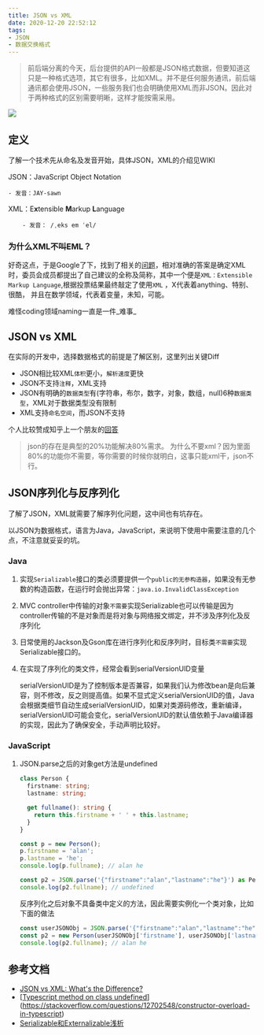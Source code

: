 ```yaml
---
title: JSON vs XML
date: 2020-12-20 22:52:12
tags:
- JSON
- 数据交换格式
---
```


> 前后端分离的今天，后台提供的API一般都是JSON格式数据，但要知道这只是一种格式选项，其它有很多，比如XML。并不是任何服务通讯，前后端通讯都会使用JSON，一些服务我们也会明确使用XML而非JSON。因此对于两种格式的区别需要明晰，这样才能按需采用。

![](https://static.1991421.cn/2020/2020-12-21-220255.jpeg)

## 定义

了解一个技术先从命名及发音开始，具体JSON，XML的介绍见WIKI

JSON：JavaScript Object Notation

	- 发音：JAY-sawn

XML：E**x**tensible **M**arkup **L**anguage

		- 发音： /ˌeks em ˈel/

### 为什么XML不叫EML？

好奇这点，于是Google了下，找到了相关的[问题](https://softwareengineering.stackexchange.com/questions/88405/why-is-xml-not-called-eml)，相对准确的答案是确定XML时，委员会成员都提出了自己建议的全称及简称，其中一个便是`XML：Extensible Markup Language`,根据投票结果最终敲定了使用`XML` ，X代表着anything、特别、很酷， 并且在数学领域，代表着变量，未知，可能。

难怪coding领域naming一直是一件_难事_

## JSON vs XML

在实际的开发中，选择数据格式的前提是了解区别，这里列出关键Diff

- JSON相比较XML`体积`更小，`解析速度`更快
- JSON不支持`注释`，XML支持
- JSON有明确的`数据类型`有(字符串，布尔，数字，对象，数组，null)6种`数据类型`，XML对于数据类型没有限制
- XML支持`命名空间`，而JSON不支持

个人比较赞成知乎上一个朋友的[回答](https://www.zhihu.com/question/25636060)

> json的存在是典型的20%功能解决80%需求。
> 为什么不要xml？因为里面80%的功能你不需要，等你需要的时候你就明白，这事只能xml干，json不行。



## JSON序列化与反序列化

了解了JSON，XML就需要了解序列化问题，这中间也有坑存在。

以JSON为数据格式，语言为Java，JavaScript，来说明下使用中需要注意的几个点，不注意就妥妥的坑。

### Java

1. 实现`Serializable`接口的类必须要提供一个`public的无参构造器`，如果没有无参数的构造函数，在运行时会抛出异常：`java.io.InvalidClassException`

2. MVC controller中传输的对象`不需要`实现Serializable也可以传输是因为controller传输的不是对象而是将对象与网络报文绑定，并不涉及序列化及反序列化

3. 日常使用的Jackson及Gson库在进行序列化和反序列时，目标类`不需要`实现Serializable接口的。

4. 在实现了序列化的类文件，经常会看到serialVersionUID变量

   serialVersionUID是为了控制版本是否兼容，如果我们认为修改bean是向后兼容，则不修改，反之则提高值。如果不显式定义serialVersionUID的值，Java会根据类细节自动生成serialVersionUID，如果对类源码修改，重新编译，serialVersionUID可能会变化，serialVersionUID的默认值依赖于Java编译器的实现，因此为了确保安全，手动声明比较好。

### JavaScript

1. JSON.parse之后的对象get方法是undefined

   

   ```typescript
   class Person {
     firstname: string;
     lastname: string;
   
     get fullname(): string {
       return this.firstname + ' ' + this.lastname;
     }
   }
   
   const p = new Person();
   p.firstname = 'alan';
   p.lastname = 'he';
   console.log(p.fullname); // alan he
   
   const p2 = JSON.parse('{"firstname":"alan","lastname":"he"}') as Person;
   console.log(p2.fullname); // undefined
   ```

   反序列化之后对象不具备类中定义的方法，因此需要实例化一个类对象，比如下面的做法

   ```typescript
   const userJSONObj = JSON.parse('{"firstname":"alan","lastname":"he"}');
   const p2 = new Person(userJSONObj['firstname'], userJSONObj['lastname']);
   console.log(p2.fullname); // alan he
   ```



## 参考文档

- [JSON vs XML: What's the Difference?](https://www.guru99.com/json-vs-xml-difference.html)
- [[Typescript method on class undefined](https://stackoverflow.com/questions/43367692/typescript-method-on-class-undefined)](https://stackoverflow.com/questions/12702548/constructor-overload-in-typescript)
- [Serializable和Externalizable浅析](https://my.oschina.net/wangmengjun/blog/1588096)


